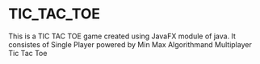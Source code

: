 # TIC_TAC_TOE
This is a TIC TAC TOE game created using JavaFX module of java. It consistes of Single Player powered by Min Max Algorithmand Multiplayer Tic Tac Toe
